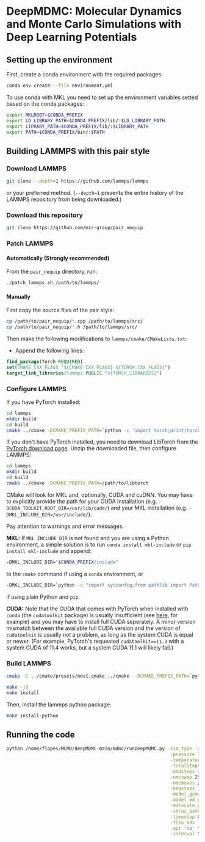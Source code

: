 # DeepMDMC: Molecular Dynamics and Monte Carlo Simulations with Deep Learning Potentials

## Setting up the environment

First, create a conda environment with the required packages:

```bash
conda env create --file environment.yml
```

To use conda with MKL you need to set up the environment variables setted based on the conda packages:

```bash
export MKLROOT=$CONDA_PREFIX
export LD_LIBRARY_PATH=$CONDA_PREFIX/lib/:$LD_LIBRARY_PATH
export LIPRARY_PATH=$CONDA_PREFIX/lib/:$LIBRARY_PATH
export PATH=$CONDA_PREFIX/bin/:$PATH
```

## Building LAMMPS with this pair style

### Download LAMMPS

```bash
git clone --depth=1 https://github.com/lammps/lammps
```

or your preferred method. (`--depth=1` prevents the entire history of the LAMMPS repository from being downloaded.)

### Download this repository

```bash
git clone https://github.com/mir-group/pair_nequip
```

### Patch LAMMPS

#### Automatically (Strongly recommended)

From the `pair_nequip` directory, run:

```bash
./patch_lammps.sh /path/to/lammps/
```

#### Manually

First copy the source files of the pair style:

```bash
cp /path/to/pair_nequip/*.cpp /path/to/lammps/src/
cp /path/to/pair_nequip/*.h /path/to/lammps/src/
```

Then make the following modifications to `lammps/cmake/CMakeLists.txt`:

- Append the following lines:

```cmake
find_package(Torch REQUIRED)
set(CMAKE_CXX_FLAGS "${CMAKE_CXX_FLAGS} ${TORCH_CXX_FLAGS}")
target_link_libraries(lammps PUBLIC "${TORCH_LIBRARIES}")
```

### Configure LAMMPS

If you have PyTorch installed:

```bash
cd lammps
mkdir build
cd build
cmake ../cmake -DCMAKE_PREFIX_PATH=`python -c 'import torch;print(torch.utils.cmake_prefix_path)'`
```

If you don't have PyTorch installed, you need to download LibTorch from the [PyTorch download page](https://pytorch.org/get-started/locally/). Unzip the downloaded file, then configure LAMMPS:

```bash
cd lammps
mkdir build
cd build
cmake ../cmake -DCMAKE_PREFIX_PATH=/path/to/libtorch
```

CMake will look for MKL and, optionally, CUDA and cuDNN. You may have to explicitly provide the path for your CUDA installation (e.g. `-DCUDA_TOOLKIT_ROOT_DIR=/usr/lib/cuda/`) and your MKL installation (e.g. `-DMKL_INCLUDE_DIR=/usr/include/`).

Pay attention to warnings and error messages.

**MKL:** If `MKL_INCLUDE_DIR` is not found and you are using a Python environment, a simple solution is to run `conda install mkl-include` or `pip install mkl-include` and append:

```bash
-DMKL_INCLUDE_DIR="$CONDA_PREFIX/include"
```

to the `cmake` command if using a `conda` environment, or

```bash
-DMKL_INCLUDE_DIR=`python -c "import sysconfig;from pathlib import Path;print(Path(sysconfig.get_paths()[\"include\"]).parent)"`
```

if using plain Python and `pip`.

**CUDA:** Note that the CUDA that comes with PyTorch when installed with `conda` (the `cudatoolkit` package) is usually insufficient (see [here](https://github.com/pytorch/extension-cpp/issues/26), for example) and you may have to install full CUDA seperately. A minor version mismatch between the available full CUDA version and the version of `cudatoolkit` is usually *not* a problem, as long as the system CUDA is equal or newer. (For example, PyTorch's requested `cudatoolkit==11.3` with a system CUDA of 11.4 works, but a system CUDA 11.1 will likely fail.)

### Build LAMMPS

```bash
cmake -C ../cmake/presets/most.cmake ../cmake  -DCMAKE_PREFIX_PATH=`python -c 'import torch;print(torch.utils.cmake_prefix_path)'` -D CMAKE_INSTALL_PREFIX=$HOME/lib/lammps -DCUDA_TOOLKIT_ROOT_DIR=$CONDA_PREFIX/bin/ -DMKL_INCLUDE_DIR=$CONDA_PREFIX/include/ -D BUILD_SHARED_LIBS=yes -D BUILD_TOOLS=yes -D BUILD_OMP=yes

make -j9
make install
```

Then, install the lammps python package:

```bash
make install-python
```

## Running the code

```bash
python /home/flopes/MCMD/deepMDMC-main/mdmc/runDeepMDMC.py -sim_type 'gcmcmd' \
                                                            -pressure 1 \
                                                            -temperature 298 \
                                                            -totalsteps 400000 \
                                                            -nmdsteps 1000 \
                                                            -nmcswap 250000 \
                                                            -nmcmoves 250000 \
                                                            -neqsteps 10000 \
                                                            -model_gcmc_path /home/flopes/MCMD/deepMDMC-main/MgMOF74_CO2_models/MgMOF74_CO2_float32.nequip.pth \
                                                            -model_md_path /home/flopes/MCMD/deepMDMC-main/MgMOF74_CO2_models/MgMOF74_CO2.nequip.pth \
                                                            -molecule_path /home/flopes/MCMD/deepMDMC-main/data/CO2.xyz \
                                                            -struc_path /home/flopes/MCMD/deepMDMC-main/data/mg-mof-74.cif \
                                                            -timestep 0.0005 \
                                                            -flex_ads 'no' \
                                                            -opt 'no' \
                                                            -interval 50
```
